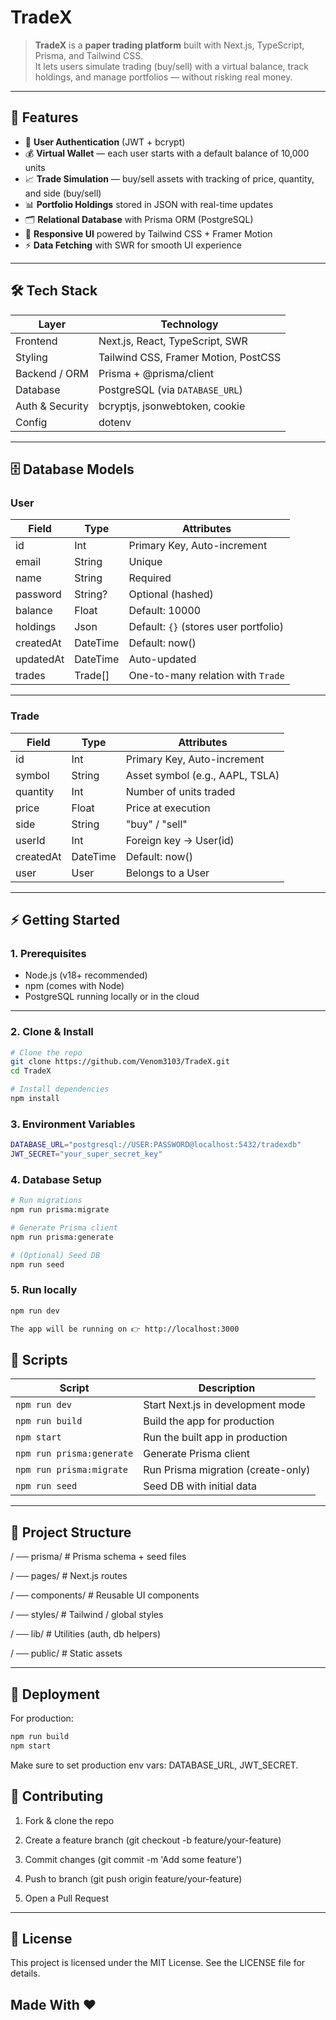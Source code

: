 # TradeX

> **TradeX** is a **paper trading platform** built with Next.js, TypeScript, Prisma, and Tailwind CSS.  
> It lets users simulate trading (buy/sell) with a virtual balance, track holdings, and manage portfolios — without risking real money.

---

## 🚀 Features

- 🔐 **User Authentication** (JWT + bcrypt)  
- 💰 **Virtual Wallet** — each user starts with a default balance of 10,000 units  
- 📈 **Trade Simulation** — buy/sell assets with tracking of price, quantity, and side (buy/sell)  
- 📊 **Portfolio Holdings** stored in JSON with real-time updates  
- 🗂 **Relational Database** with Prisma ORM (PostgreSQL)  
- 🎨 **Responsive UI** powered by Tailwind CSS + Framer Motion  
- ⚡ **Data Fetching** with SWR for smooth UI experience  

---

## 🛠 Tech Stack

| Layer            | Technology                             |
|------------------|-----------------------------------------|
| Frontend         | Next.js, React, TypeScript, SWR         |
| Styling          | Tailwind CSS, Framer Motion, PostCSS    |
| Backend / ORM    | Prisma + @prisma/client                 |
| Database         | PostgreSQL (via `DATABASE_URL`)         |
| Auth & Security  | bcryptjs, jsonwebtoken, cookie          |
| Config           | dotenv                                  |

---

## 🗄 Database Models

### **User**
| Field      | Type      | Attributes                                |
|------------|----------|--------------------------------------------|
| id         | Int       | Primary Key, Auto-increment               |
| email      | String    | Unique                                    |
| name       | String    | Required                                  |
| password   | String?   | Optional (hashed)                         |
| balance    | Float     | Default: 10000                            |
| holdings   | Json      | Default: `{}` (stores user portfolio)     |
| createdAt  | DateTime  | Default: now()                            |
| updatedAt  | DateTime  | Auto-updated                              |
| trades     | Trade[]   | One-to-many relation with `Trade`         |

---

### **Trade**
| Field      | Type      | Attributes                                |
|------------|----------|--------------------------------------------|
| id         | Int       | Primary Key, Auto-increment               |
| symbol     | String    | Asset symbol (e.g., AAPL, TSLA)           |
| quantity   | Int       | Number of units traded                    |
| price      | Float     | Price at execution                        |
| side       | String    | "buy" / "sell"                            |
| userId     | Int       | Foreign key → User(id)                    |
| createdAt  | DateTime  | Default: now()                            |
| user       | User      | Belongs to a User                         |

---

## ⚡ Getting Started

### 1. Prerequisites

- Node.js (v18+ recommended)  
- npm (comes with Node)  
- PostgreSQL running locally or in the cloud  

---

### 2. Clone & Install

```bash
# Clone the repo
git clone https://github.com/Venom3103/TradeX.git
cd TradeX

# Install dependencies
npm install

```

### 3. Environment Variables

```bash
DATABASE_URL="postgresql://USER:PASSWORD@localhost:5432/tradexdb"
JWT_SECRET="your_super_secret_key"

```

### 4. Database Setup

```bash
# Run migrations
npm run prisma:migrate

# Generate Prisma client
npm run prisma:generate

# (Optional) Seed DB
npm run seed

```
### 5. Run locally

```bash
npm run dev

The app will be running on 👉 http://localhost:3000

```
 ## 📜 Scripts

 
| Script                    | Description                        |
| ------------------------- | ---------------------------------- |
| `npm run dev`             | Start Next.js in development mode  |
| `npm run build`           | Build the app for production       |
| `npm start`               | Run the built app in production    |
| `npm run prisma:generate` | Generate Prisma client             |
| `npm run prisma:migrate`  | Run Prisma migration (create-only) |
| `npm run seed`            | Seed DB with initial data          |

---

 ## 📂 Project Structure

/ ── prisma/             # Prisma schema + seed files

/ ── pages/              # Next.js routes

/ ── components/         # Reusable UI components

/ ── styles/             # Tailwind / global styles

/ ── lib/                # Utilities (auth, db helpers)

/ ── public/             # Static assets

---

 ## 🚀 Deployment

 For production:

```bash
npm run build
npm start
``` 
Make sure to set production env vars: DATABASE_URL, JWT_SECRET.

 ## 🤝 Contributing

1. Fork & clone the repo

2. Create a feature branch (git checkout -b feature/your-feature)

3. Commit changes (git commit -m 'Add some feature')

4. Push to branch (git push origin feature/your-feature)

5. Open a Pull Request

---

## 📄 License

This project is licensed under the MIT License.
See the LICENSE file for details.

## Made With ❤️
